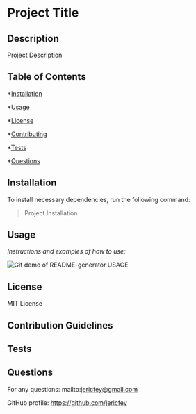 # Project Title 

  ## Description

  Project Description

  ## Table of Contents

  *[Installation](#installation)

  *[Usage](#usage)

  *[License](#license)

  *[Contributing](#contributing)

  *[Tests](#tests)

  *[Questions](#questions)

  ## Installation
  To install necessary dependencies, run the following command:
  >Project Installation

  ## Usage
  *Instructions and examples of how to use:*

  ![Gif demo of README-generator](readme-demo.gif)
  USAGE

  ## License
  MIT License

  ## Contribution Guidelines
  
  ## Tests
  

  ## Questions
  For any questions: mailto:jericfey@gmail.com

  GitHub profile: https://github.com/jericfey



